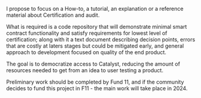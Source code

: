 I propose to focus on a How-to, a tutorial, an explanation or a reference material about Certification and audit.

What is required is a code repository that will demonstrate minimal smart contract functionality and satisfy requirements for lowest level of certification; along with it a text document describing decision points, errors that are costly at laters stages but could be mitigated early, and general approach to development focused on quality of the end product.

The goal is to democratize access to Catalyst, reducing the amount of resources needed to get from an idea to user testing a product.

Preliminary work should be completed by Fund 11, and if the community decides to fund this project in F11 - the main work will take place in 2024.
